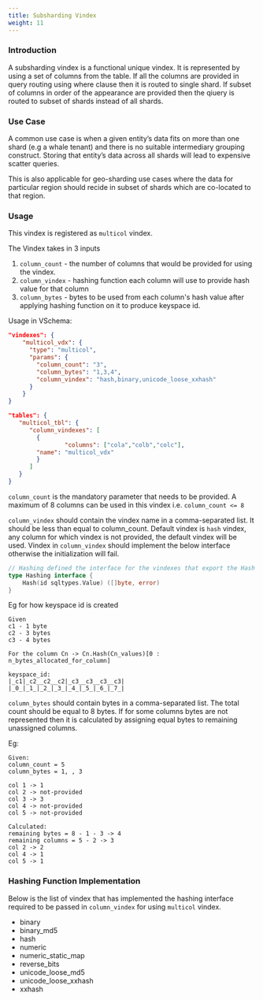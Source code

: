 ```yaml
---
title: Subsharding Vindex
weight: 11
---
```


### Introduction

A subsharding vindex is a functional unique vindex. It is represented by using a set of columns from the table. 
If all the columns are provided in query routing using where clause then it is routed to single shard.
If subset of columns in order of the appearance are provided then the qiuery is routed to subset of shards instead of all shards.

### Use Case

A common use case is when a given entity’s data fits on more than one shard (e.g a whale tenant) and there is no suitable intermediary grouping construct.
Storing that entity’s data across all shards will lead to expensive scatter queries.

This is also applicable for geo-sharding use cases where the data for particular region should recide in subset of shards which are co-located to that region.

### Usage

This vindex is registered as `multicol` vindex.

The Vindex takes in 3 inputs
1. `column_count` - the number of columns that would be provided for using the vindex.
2. `column_vindex` - hashing function each column will use to provide hash value for that column
3. `column_bytes` - bytes to be used from each column's hash value after applying hashing function on it to produce keyspace id.

Usage in VSchema:

```json
"vindexes": {
    "multicol_vdx": {
	  "type": "multicol",
	  "params": {
		"column_count": "3",
		"column_bytes": "1,3,4",
		"column_vindex": "hash,binary,unicode_loose_xxhash"
	  }
    }
}
```
```json
"tables": {
   "multicol_tbl": {
	  "column_vindexes": [
	    {
                "columns": ["cola","colb","colc"],
		"name": "multicol_vdx"
	    }
      ]
   }
}
```
`column_count` is the mandatory parameter that needs to be provided.
A maximum of 8 columns can be used in this vindex i.e. `column_count <= 8`

`column_vindex` should contain the vindex name in a comma-separated list. It should be less than equal to column_count.
Default vindex is `hash` vindex, any column for which vindex is not provided, the default vindex will be used.
Vindex in `column_vindex` should implement the below interface otherwise the initialization will fail.

```go
// Hashing defined the interface for the vindexes that export the Hash function to be used by multi-column vindex.
type Hashing interface {
	Hash(id sqltypes.Value) ([]byte, error)
}
```

Eg for how keyspace id is created
```
Given
c1 - 1 byte
c2 - 3 bytes
c3 - 4 bytes

For the column Cn -> Cn.Hash(Cn_values)[0 : n_bytes_allocated_for_column]

keyspace_id:
|_c1|_c2__c2__c2|_c3__c3__c3__c3|
|_0_|_1_|_2_|_3_|_4_|_5_|_6_|_7_|
```

`column_bytes` should contain bytes in a comma-separated list. The total count should be equal to 8 bytes.
If for some columns bytes are not represented then it is calculated by assigning equal bytes to remaining unassigned columns.

Eg:
```
Given:
column_count = 5
column_bytes = 1, , 3

col 1 -> 1
col 2 -> not-provided
col 3 -> 3
col 4 -> not-provided
col 5 -> not-provided

Calculated:
remaining bytes = 8 - 1 - 3 -> 4
remaining columns = 5 - 2 -> 3
col 2 -> 2
col 4 -> 1
col 5 -> 1
```

### Hashing Function Implementation
Below is the list of vindex that has implemented the hashing interface required to be passed in `column_vindex` for using `multicol` vindex.

* binary
* binary_md5
* hash
* numeric
* numeric_static_map
* reverse_bits
* unicode_loose_md5
* unicode_loose_xxhash
* xxhash
